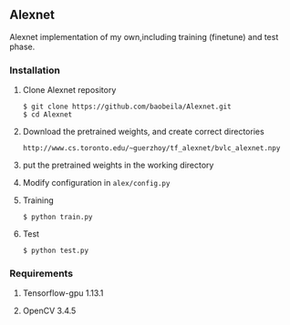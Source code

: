 
 ## Alexnet

Alexnet implementation of my own,including training (finetune) and test phase.

### Installation

1. Clone Alexnet repository
	```Shell
	$ git clone https://github.com/baobeila/Alexnet.git
    $ cd Alexnet
	```

2. Download the pretrained weights, and create correct directories
	```Shell
	http://www.cs.toronto.edu/~guerzhoy/tf_alexnet/bvlc_alexnet.npy
	```

3. put the pretrained weights in the working directory


4. Modify configuration in `alex/config.py`

5. Training
	```Shell
	$ python train.py
	```

6. Test
	```Shell
	$ python test.py
	```

### Requirements
1. Tensorflow-gpu 1.13.1

2. OpenCV 3.4.5

